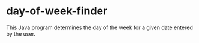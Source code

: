 # day-of-week-finder
This Java program determines the day of the week for a given date entered by the user.
